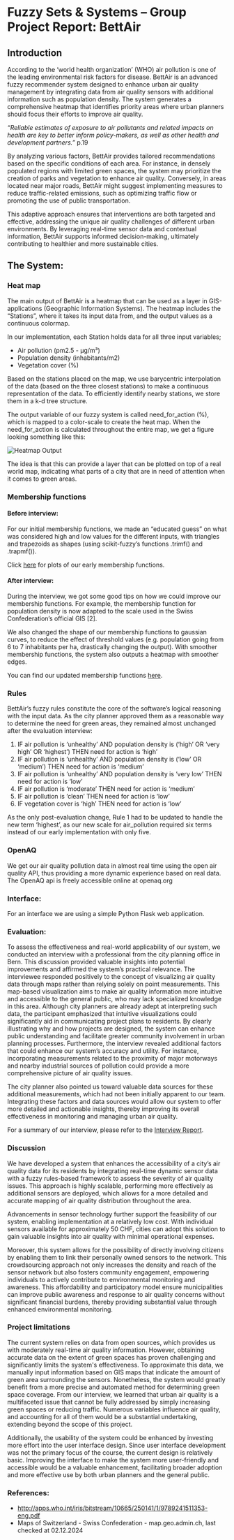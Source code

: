 # Fuzzy Sets & Systems – Group Project Report: BettAir

## Introduction

According to the ‘world health organization’ (WHO) air pollution is one of the leading environmental risk factors for disease. BettAir is an advanced fuzzy recommender system designed to enhance urban air quality management by integrating data from air quality sensors with additional information such as population density. The system generates a comprehensive heatmap that identifies priority areas where urban planners should focus their efforts to improve air quality. 

*“Reliable estimates of exposure to air pollutants and related impacts on health are key to  better inform policy-makers, as well as other health and development partners.”* p.19 

By analyzing various factors, BettAir provides tailored recommendations based on the specific conditions of each area. For instance, in densely populated regions with limited green spaces, the system may prioritize the creation of parks and vegetation to enhance air quality. Conversely, in areas located near major roads, BettAir might suggest implementing measures to reduce traffic-related emissions, such as optimizing traffic flow or promoting the use of public transportation.

This adaptive approach ensures that interventions are both targeted and effective, addressing the unique air quality challenges of different urban environments. By leveraging real-time sensor data and contextual information, BettAir supports informed decision-making, ultimately contributing to healthier and more sustainable cities.

## The System:

### Heat map
The main output of BettAir is a heatmap that can be used as a layer in GIS-applications (Geographic Information Systems). The heatmap includes the “Stations”, where it takes its input data from, and the output values as a continuous colormap.

In our implementation, each Station holds data for all three input variables; 
- Air pollution (pm2.5 - µg/m³)
- Population density (inhabitants/m2)
- Vegetation cover (%)

Based on the stations placed on the map, we use barycentric interpolation of the data (based on the three closest stations) to make a continuous representation of the data. To efficiently identify nearby stations, we store them in a k-d tree structure.

The output variable of our fuzzy system is called need_for_action (%), which is mapped to a color-scale to create the heat map. When the need_for_action is calculated throughout the entire map, we get a figure looking something like this:

![Heatmap Output](images/offline_app_output)

The idea is that this can provide a layer that can be plotted on top of a real world map, indicating what parts of a city that are in need of attention when it comes to green areas.

### Membership functions

#### Before interview:
For our initial membership functions, we made an “educated guess” on what was considered high and low values for the different inputs, with triangles and trapezoids as shapes (using scikit-fuzzy’s functions .trimf() and .trapmf()).

Click [here](./images/membership_functions/before_evaluation) for plots of our early membership functions.

#### After interview:

During the interview, we got some good tips on how we could improve our membership functions. For example, the membership function for population density is now adapted to the scale used in the Swiss Confederation’s official GIS [2].

We also changed the shape of our membership functions to gaussian curves, to reduce the effect of threshold values (e.g. population going from 6 to 7 inhabitants per ha, drastically changing the output). With smoother membership functions, the system also outputs a heatmap with smoother edges.

You can find our updated membership functions [here](./images/membership_functions/after_evaluation).

### Rules

BettAir’s fuzzy rules constitute the core of the software’s logical reasoning with the input data. As the city planner approved them as a reasonable way to determine the need for green areas, they remained almost unchanged after the evaluation interview: 

1. IF air pollution is ‘unhealthy’ AND population density is (‘high’ OR ‘very high’ OR ‘highest’) 
THEN need for action is ‘high’
2. IF air pollution is ‘unhealthy’ AND population density is (‘low’ OR ‘medium’) 
THEN need for action is ‘medium’
3. IF air pollution is ‘unhealthy’ AND population density is ‘very low’ 
THEN need for action is ‘low’
4. IF air pollution is ‘moderate’ 
THEN need for action is ‘medium’
5. IF air pollution is ‘clean’ 
THEN need for action is ‘low’
6. IF vegetation cover is ‘high’ 
THEN need for action is ‘low’

As the only post-evaluation change, Rule 1 had to be updated to handle the new term ‘highest’, as our new scale for air_pollution required six terms instead of our early implementation with only five.

### OpenAQ
We get our air quality pollution data in almost real time using the open air quality API, thus providing a more dynamic experience based on real data. The OpenAQ api is freely accessible online at openaq.org 

### Interface:
For an interface we are using a simple Python Flask web application. 

### Evaluation:
To assess the effectiveness and real-world applicability of our system, we conducted an interview with a professional from the city planning office in Bern. This discussion provided valuable insights into potential improvements and affirmed the system’s practical relevance. 
The interviewee responded positively to the concept of visualizing air quality data through maps rather than relying solely on point measurements. This map-based visualization aims to make air quality information more intuitive and accessible to the general public, who may lack specialized knowledge in this area. Although city planners are already adept at interpreting such data, the participant emphasized that intuitive visualizations could significantly aid in communicating project plans to residents. By clearly illustrating why and how projects are designed, the system can enhance public understanding and facilitate greater community involvement in urban planning processes.
Furthermore, the interview revealed additional factors that could enhance our system’s accuracy and utility. For instance, incorporating measurements related to the proximity of major motorways and nearby industrial sources of pollution could provide a more comprehensive picture of air quality issues. 

The city planner also pointed us toward valuable data sources for these additional measurements, which had not been initially apparent to our team. Integrating these factors and data sources would allow our system to offer more detailed and actionable insights, thereby improving its overall effectiveness in monitoring and managing urban air quality.

For a summary of our interview, please refer to the [Interview Report](.\interview_report.md).

### Discussion
We have developed a system that enhances the accessibility of a city’s air quality data for its residents by integrating real-time dynamic sensor data with a fuzzy rules-based framework to assess the severity of air quality issues. This approach is highly scalable, performing more effectively as additional sensors are deployed, which allows for a more detailed and accurate mapping of air quality distribution throughout the area.

Advancements in sensor technology further support the feasibility of our system, enabling implementation at a relatively low cost. With individual sensors available for approximately 50 CHF, cities can adopt this solution to gain valuable insights into air quality with minimal operational expenses.

Moreover, this system allows for the possibility of directly involving citizens by enabling them to link their personally owned sensors to the network. This crowdsourcing approach not only increases the density and reach of the sensor network but also fosters community engagement, empowering individuals to actively contribute to environmental monitoring and awareness.
This affordability and participatory model ensure municipalities can improve public awareness and response to air quality concerns without significant financial burdens, thereby providing substantial value through enhanced environmental monitoring.

### Project limitations
The current system relies on data from open sources, which provides us with moderately real-time air quality information. However, obtaining accurate data on the extent of green spaces has proven challenging and significantly limits the system's effectiveness. To approximate this data, we manually input information based on GIS maps that indicate the amount of green area surrounding the sensors. Nonetheless, the system would greatly benefit from a more precise and automated method for determining green space coverage.
From our interview, we learned that urban air quality is a multifaceted issue that cannot be fully addressed by simply increasing green spaces or reducing traffic. Numerous variables influence air quality, and accounting for all of them would be a substantial undertaking, extending beyond the scope of this project.

Additionally, the usability of the system could be enhanced by investing more effort into the user interface design. Since user interface development was not the primary focus of the course, the current design is relatively basic. Improving the interface to make the system more user-friendly and accessible would be a valuable enhancement, facilitating broader adoption and more effective use by both urban planners and the general public.


### References:
- http://apps.who.int/iris/bitstream/10665/250141/1/9789241511353-eng.pdf
- Maps of Switzerland - Swiss Confederation - map.geo.admin.ch, last checked at 02.12.2024
